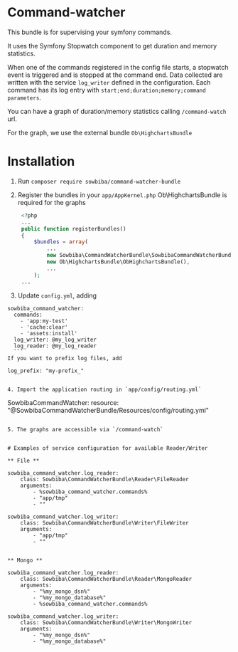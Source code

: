 # Command-watcher
This bundle is for supervising your symfony commands.

It uses the Symfony Stopwatch component to get duration and memory statistics.

When one of the commands registered in the config file starts, a stopwatch event is triggered and is stopped at the command end.
Data collected are written with the service `log_writer` defined in the configuration.
Each command has its log entry with `start;end;duration;memory;command parameters`.

You can have a graph of duration/memory statistics calling `/command-watch` url.

For the graph, we use the external bundle `Ob\HighchartsBundle`

# Installation

1. Run `composer require sowbiba/command-watcher-bundle`

2. Register the bundles in your `app/AppKernel.php`
Ob\HighchartsBundle is required for the graphs

   ``` php
    <?php
    ...
    public function registerBundles()
    {
        $bundles = array(
            ...
            new Sowbiba\CommandWatcherBundle\SowbibaCommandWatcherBundle(),
            new Ob\HighchartsBundle\ObHighchartsBundle(),
            ...
        );
    ...
   ```
3. Update `config.yml`, adding
  ```
  sowbiba_command_watcher:
    commands:
      - 'app:my-test'
      - 'cache:clear'
      - 'assets:install'
    log_writer: @my_log_writer
    log_reader: @my_log_reader
    ```
  If you want to prefix log files, add
  ```
    log_prefix: "my-prefix_"
  ```
  
4. Import the application routing in `app/config/routing.yml`
```
SowbibaCommandWatcher:
    resource: "@SowbibaCommandWatcherBundle/Resources/config/routing.yml"
```

5. The graphs are accessible via `/command-watch`


# Examples of service configuration for available Reader/Writer

** File **

```
    sowbiba_command_watcher.log_reader:
        class: Sowbiba\CommandWatcherBundle\Reader\FileReader
        arguments:
            - %sowbiba_command_watcher.commands%
            - "app/tmp"
            - ""

    sowbiba_command_watcher.log_writer:
        class: Sowbiba\CommandWatcherBundle\Writer\FileWriter
        arguments:
            - "app/tmp"
            - ""
```

** Mongo **

```
    sowbiba_command_watcher.log_reader:
        class: Sowbiba\CommandWatcherBundle\Reader\MongoReader
        arguments:
            - "%my_mongo_dsn%"
            - "%my_mongo_database%"
            - %sowbiba_command_watcher.commands%

    sowbiba_command_watcher.log_writer:
        class: Sowbiba\CommandWatcherBundle\Writer\MongoWriter
        arguments:
            - "%my_mongo_dsn%"
            - "%my_mongo_database%"
```
